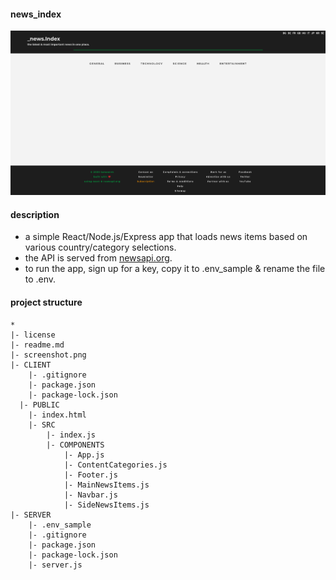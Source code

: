 #### news_index
![Screenshot](screenshot.png)

#### description
- a simple React/Node.js/Express app that loads news items based on various country/category selections.
- the API is served from [newsapi.org](https://newsapi.org/).
- to run the app, sign up for a key, copy it to .env_sample & rename the file to .env.

#### project structure
```
*
|- license
|- readme.md
|- screenshot.png
|- CLIENT
	|- .gitignore
	|- package.json
	|- package-lock.json
  |- PUBLIC
    |- index.html
	|- SRC
		|- index.js
		|- COMPONENTS
			|- App.js
			|- ContentCategories.js
			|- Footer.js
			|- MainNewsItems.js
			|- Navbar.js
			|- SideNewsItems.js
|- SERVER
	|- .env_sample
	|- .gitignore
	|- package.json
	|- package-lock.json
	|- server.js
```
